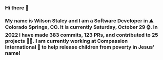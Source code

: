 ### Hi there 👋

### My name is Wilson Staley and I am a Software Developer in ⛰ Colorado Springs, CO.  It is currently Saturday, October 29 ⌚. In 2022 I have made 383 commits, 123 PRs, and contributed to 25 projects 👨‍💻. I am currently working at Compassion International 🏢 to help release children from poverty in Jesus' name!